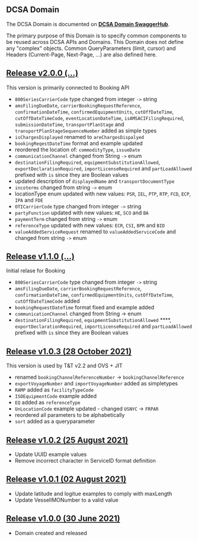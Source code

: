 ## DCSA Domain

The DCSA Domain is documented on [**DCSA Domain SwaggerHub**](https://app.swaggerhub.com/domains-docs/dcsaorg/DCSA_DOMAIN).

The primary purpose of this Domain is to specify common components to be reused across DCSA APIs and Domains. This Domain does not define any "complex" objects. Common QueryParameters (limit, cursor) and Headers (Current-Page, Next-Page, ...) are also defined here.

<a name="v200"></a>[Release v2.0.0 (...)](https://app.swaggerhub.com/domains-docs/dcsaorg/DCSA_DOMAIN/2.0.0)
---
This version is primarily connected to Booking API

- `800SeriesCarrierCode` type changed from integer `->` string
- `amsFilingDueDate`, `carrierBookingRequestReference`, `confirmationDateTime`, `confirmedEquipmentUnits`, `cutOffDateTime`, `cutOffDateTimeCode`, `eventLocationDateTime`, `isAMSACIFilingRequired`, `submissionDateTime`, `transportPlanStage` and `transportPlanStageSequenceNumber` added as simple types
- `isChargesDisplayed` renamed to `areChargesDispalyed`
- `bookingReqestDateTime` format and example updated
- reordered the location of: `commodityType`, `issueDate`
- `communicationChannel` changed from String `->` enum
- `destinationFilingRequired`, `equipmentSubstitutionAllowed`, `exportDeclarationRequired`, `importLicenseRequired` and `partLoadAllowed` prefixed with `is` since they are Boolean values
- updated description of `displayedName` and `transportDocumentType`
- `incoterms` changed from string `->` enum
- locationType enum updated with new values: `PSR`, `IEL`, `PTP`, `RTP`, `FCD`, `ECP`, `IPA` and `FDE`
- `OTICarrierCode` type changed from integer `->` string
- `partyFunction` updated with new values: `HE`, `SCO` and `BA`
- `paymentTerm` changed from string `->` enum
- `referenceType` updated with new values: `ECR`, `CSI`, `BPR` and `BID`
- `valueAddedServiceRequest` renamed to `valueAddedServiceCode` and changed from string `->` enum

<a name="v110"></a>[Release v1.1.0 (...)](https://app.swaggerhub.com/domains-docs/dcsaorg/DCSA_DOMAIN/1.1.0)
---
Initial relase for Booking

- `800SeriesCarrierCode` type changed from integer `->` string
- `amsFilingDueDate`, `carrierBookingRequestReference`, `confirmationDateTime`, `confirmedEquipmentUnits`, `cutOffDateTime`, `cutOffDateTimeCode` added
- `bookingRequestDateTime` format fixed and example added
- `communicationChannel` changed from String -> enum
- `destinationFilingRequired`, `equipmentSubstitutionAllowed`  ****, `exportDeclarationRequired`, `importLicenseRequired` and `partLoadAllowed` prefixed with `is` since they are Boolean values


<a name="v103"></a>[Release v1.0.3 (28 October 2021)](https://app.swaggerhub.com/domains-docs/dcsaorg/DCSA_DOMAIN/1.0.3)
---
This version is used by T&T v2.2 and OVS + JIT

- renamed `bookingChannelReferenceNumber` -> `bookingChannelReference`
- `exportVoyageNumber` and `importVoyageNumber` added as simpletypes
- `RAMP` added as `facilityTypeCode`
- `ISOEquipmentCode` example added
- `EQ` added as `referenceType`
- `UnLocationCode` example updated - changed `USNYC` -> `FRPAR`
- reordered all parameters to be alphabetically
- `sort` added as a queryparameter

<a name="v102"></a>[Release v1.0.2 (25 August 2021)](https://app.swaggerhub.com/domains-docs/dcsaorg/DCSA_DOMAIN/1.0.2)
---
- Update UUID example values
- Remove incorrect character in ServiceID format definition

<a name="v101"></a>[Release v1.0.1 (02 August 2021)](https://app.swaggerhub.com/domains-docs/dcsaorg/DCSA_DOMAIN/1.0.1)
---
- Update latitude and logitue examples to comply with maxLength
- Update VesselIMONumber to a valid value

<a name="v100"></a>[Release v1.0.0 (30 June 2021)](https://app.swaggerhub.com/domains-docs/dcsaorg/DCSA_DOMAIN/1.0.0)
---
- Domain created and released
